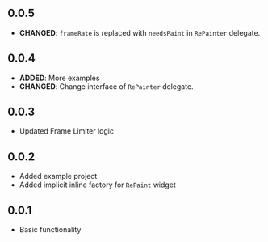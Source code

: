 ## 0.0.5

- **CHANGED**: `frameRate` is replaced with `needsPaint` in `RePainter` delegate.

## 0.0.4

- **ADDED**: More examples
- **CHANGED**: Change interface of `RePainter` delegate.

## 0.0.3

- Updated Frame Limiter logic

## 0.0.2

- Added example project
- Added implicit inline factory for `RePaint` widget

## 0.0.1

- Basic functionality
